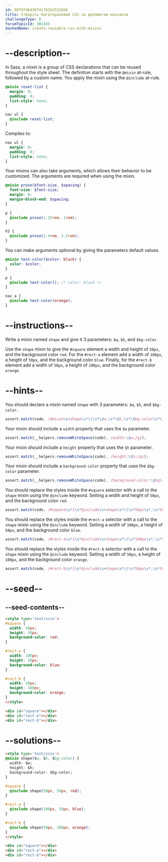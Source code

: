 ```yaml
---
id: 587d7dbd367417b2b2512bb6
title: Створіть багаторазовий CSS за допомогою міксинів
challengeType: 0
forumTopicId: 301455
dashedName: create-reusable-css-with-mixins
---
```


# --description--

In Sass, a <dfn>mixin</dfn> is a group of CSS declarations that can be reused throughout the style sheet. The definition starts with the `@mixin` at-rule, followed by a custom name. You apply the mixin using the `@include` at-rule.

```scss
@mixin reset-list {
  margin: 0;
  padding: 0;
  list-style: none;
}

nav ul {
  @include reset-list;
}
```

Compiles to:

```css
nav ul {
  margin: 0;
  padding: 0;
  list-style: none;
}
```

Your mixins can also take arguments, which allows their behavior to be customized. The arguments are required when using the mixin.

```scss
@mixin prose($font-size, $spacing) {
  font-size: $font-size;
  margin: 0;
  margin-block-end: $spacing;
}

p {
  @include prose(1.25rem, 1rem);
}

h2 {
  @include prose(2.4rem, 1.5rem);
}
```

You can make arguments optional by giving the parameters default values.

```scss
@mixin text-color($color: black) {
  color: $color;
}

p {
  @include text-color(); /* color: black */
}

nav a {
  @include text-color(orange);
}
```

# --instructions--

Write a mixin named `shape` and give it 3 parameters: `$w`, `$h`, and `$bg-color`.

Use the `shape` mixin to give the `#square` element a width and height of `50px`, and the background color `red`. For the `#rect-a` element add a width of `100px`, a height of `50px`, and the background color `blue`. Finally, for the `#rect-b` element add a width of `50px`, a height of `100px`, and the background color `orange`.

# --hints--

You should declare a mixin named `shape` with 3 parameters: `$w`, `$h`, and `$bg-color`.

```js
assert.match(code, /@mixin\s+shape\s*\(\s*\$w,\s*\$h,\s*\$bg-color\s*\)\s*{/gi);
```

Your mixin should include a `width` property that uses the `$w` parameter.

```js
assert.match(__helpers.removeWhiteSpace(code), /width:\$w;/gi);
```

Your mixin should include a `height` property that uses the `$h` parameter.

```js
assert.match(__helpers.removeWhiteSpace(code), /height:\$h;/gi);
```

Your mixin should include a `background-color` property that uses the `$bg-color` parameter.

```js
assert.match(__helpers.removeWhiteSpace(code), /background-color:\$bg\-color;/gi);
```

You should replace the styles inside the `#square` selector with a call to the `shape` mixin using the `@include` keyword. Setting a width and height of `50px`, and the background color `red`.

```js
assert.match(code, /#square\s*{\s*@include\s+shape\s*\(\s*50px\s*,\s*50px\s*,\s*red\s*\)\s*;\s*}/gi);
```

You should replace the styles inside the `#rect-a` selector with a call to the `shape` mixin using the `@include` keyword. Setting a width of `100px`, a height of `50px`, and the background color `blue`.

```js
assert.match(code, /#rect-a\s*{\s*@include\s+shape\s*\(\s*100px\s*,\s*50px\s*,\s*blue\s*\)\s*;\s*}/gi);
```

You should replace the styles inside the `#rect-b` selector with a call to the `shape` mixin using the `@include` keyword. Setting a width of `50px`, a height of `100px`, and the background color `orange`.

```js
assert.match(code, /#rect-b\s*{\s*@include\s+shape\s*\(\s*50px\s*,\s*100px\s*,\s*orange\s*\)\s*;\s*}/gi);
```

# --seed--

## --seed-contents--

```html
<style type='text/scss'>
#square {
  width: 50px;
  height: 50px;
  background-color: red;
}

#rect-a {
  width: 100px;
  height: 50px;
  background-color: blue;
}

#rect-b {
  width: 50px;
  height: 100px;
  background-color: orange;
}
</style>

<div id="square"></div>
<div id="rect-a"></div>
<div id="rect-b"></div>
```

# --solutions--

```html
<style type='text/scss'>
@mixin shape($w, $h, $bg-color) {
  width: $w;
  height: $h;
  background-color: $bg-color;
}

#square {
  @include shape(50px, 50px, red);
}

#rect-a {
  @include shape(100px, 50px, blue);
}

#rect-b {
  @include shape(50px, 100px, orange);
}
</style>

<div id="square"></div>
<div id="rect-a"></div>
<div id="rect-b"></div>
```
